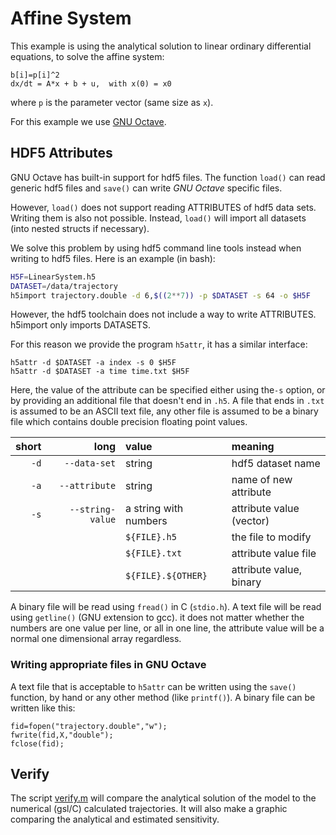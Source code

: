 # Affine System

This example is using the analytical solution to linear ordinary differential equations, to solve the affine system:
```
b[i]=p[i]^2
dx/dt = A*x + b + u,  with x(0) = x0
```
where `p` is the parameter vector (same size as `x`).

For this example we use [GNU
Octave](https://www.gnu.org/software/octave/index).

## HDF5 Attributes

GNU Octave has built-in support for hdf5 files. The function `load()`
can read generic hdf5 files and `save()` can write _GNU Octave_
specific files. 

However, `load()` does not support reading ATTRIBUTES of hdf5 data
sets. Writing them is also not possible. Instead, `load()` will import
all datasets (into nested structs if necessary).

We solve this problem by using hdf5 command line tools instead when
writing to hdf5 files. Here is an example (in bash):
```bash
H5F=LinearSystem.h5
DATASET=/data/trajectory
h5import trajectory.double -d 6,$((2**7)) -p $DATASET -s 64 -o $H5F
```

However, the hdf5 toolchain does not include a way to write
ATTRIBUTES. h5import only imports DATASETS. 

For this reason we provide the program `h5attr`, it has a similar interface:
```
h5attr -d $DATASET -a index -s 0 $H5F
h5attr -d $DATASET -a time time.txt $H5F
```
Here, the value of the attribute can be specified either using the`-s`
option, or by providing an additional file that doesn't end in
`.h5`. A file that ends in `.txt` is assumed to be an ASCII text file,
any other file is assumed to be a binary file which contains double
precision floating point values.

| short |             long | value                 | meaning                  |
|------:|-----------------:|:----------------------|:-------------------------|
|  `-d` |     `--data-set` | string                | hdf5 dataset name        |
|  `-a` |    `--attribute` | string                | name of new attribute    |
|  `-s` | `--string-value` | a string with numbers | attribute value (vector) |
|       |                  | `${FILE}.h5`          | the file to modify       |
|       |                  | `${FILE}.txt`         | attribute value file     |
|       |                  | `${FILE}.${OTHER}`    | attribute value, binary  |

A binary file will be read using `fread()` in C (`stdio.h`). A text
file will be read using `getline()` (GNU extension to gcc). it does
not matter whether the numbers are one value per line, or all in one
line, the attribute value will be a normal one dimensional array
regardless.


### Writing appropriate files in GNU Octave

A text file that is acceptable to `h5attr` can be written using the `save()`
function, by hand or any other method (like `printf()`). A binary file
can be written like this:
```
fid=fopen("trajectory.double","w");
fwrite(fid,X,"double");
fclose(fid);
```

## Verify

The script [verify.m](./verify.m) will compare the analytical solution
of the model to the numerical (gsl/C) calculated trajectories. It will
also make a graphic comparing the analytical and estimated
sensitivity.
